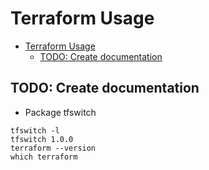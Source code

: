 # Terraform Usage

- [Terraform Usage](#terraform-usage)
  - [TODO: Create documentation](#todo-create-documentation)

## TODO: Create documentation

- Package tfswitch

```shell
tfswitch -l
tfswitch 1.0.0
terraform --version
which terraform
```

